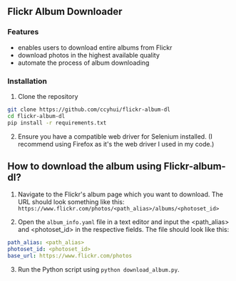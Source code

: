 ## Flickr Album Downloader

### Features
- enables users to download entire albums from Flickr
- download photos in the highest available quality
- automate the process of album downloading

### Installation
1. Clone the repository

```bash
git clone https://github.com/ccyhui/flickr-album-dl
cd flickr-album-dl
pip install -r requirements.txt
```

2. Ensure you have a compatible web driver for Selenium installed. (I recommend using Firefox as it's the web driver I used in my code.)

## How to download the album using Flickr-album-dl?
1. Navigate to the Flickr's album page which you want to download. The URL should look something like this:
`https://www.flickr.com/photos/<path_alias>/albums/<photoset_id>`

2. Open the `album_info.yaml` file in a text editor and input the <path_alias> and <photoset_id> in the respective fields. The file should look like this:

```yaml
path_alias: <path_alias>
photoset_id: <photoset_id>
base_url: https://www.flickr.com/photos
```

3. Run the Python script using `python download_album.py`.
